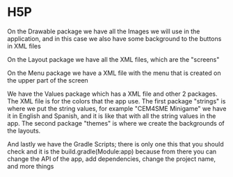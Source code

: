 # H5P

On the Drawable package we have all the Images we will use in the application, and in this case
we also have some background to the buttons in XML files

On the Layout package we have all the XML files, which are the "screens"

On the Menu package we have a XML file with the menu that is created on the upper part of the 
screen

We have the Values package which has a XML file and other 2 packages.
The XML file is for the colors that the app use.
The first package "strings" is where we put the string values, for example "CEM4SME Minigame" we 
have it in English and Spanish, and it is like that with all the string values in the app.
The second package "themes" is where we create the backgrounds of the layouts.

And lastly we have the Gradle Scripts; there is only one this that you should check and it is the
build.gradle(Module:app) because from there you can change the API of the app, add dependencies,
change the project name, and more things